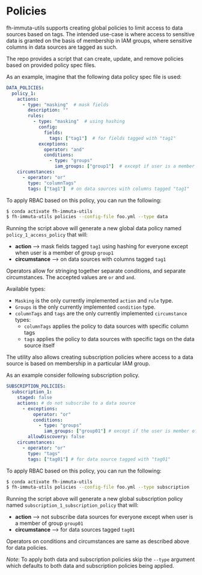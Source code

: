 Policies
========

fh-immuta-utils supports creating global policies to limit access to data sources based on tags.
The intended use-case is where access to sensitive data is granted on the basis of membership in IAM groups,
where sensitive columns in data sources are tagged as such.

The repo provides a script that can create, update, and remove policies based on provided policy spec files.

As an example, imagine that the following data policy spec file is used:

``` yaml
DATA_POLICIES:
  policy_1:
    actions:
      - type: "masking"  # mask fields
        description: ""
        rules:
          - type: "masking"  # using hashing
            config:
              fields:
                tags: ["tag1"]  # for fields tagged with "tag1"
            exceptions:
              operator: "and"
              conditions:
                - type: "groups"
                  iam_groups: ["group1"]  # except if user is a member of "group1"
    circumstances:
      - operator: "or"
        type: "columnTags"
        tags: ["tag1"]  # on data sources with columns tagged "tag1"
```

To apply RBAC based on this policy, you can run the following:

``` bash
$ conda activate fh-immuta-utils
$ fh-immuta-utils policies --config-file foo.yml --type data
```

Running the script above will generate a new global data policy named `policy_1_access_policy` that will:
* **action** --> mask fields tagged `tag1` using hashing for everyone except when user is a member of group `group1`
* **circumstance** --> on data sources with columns tagged `tag1`

Operators allow for stringing together separate conditions, and separate circumstances. The accepted values are `or` and `and`.

Available types:
* `Masking` is the only currently implemented `action` and `rule` type.
* `Groups` is the only currently implemented `condition` type.
* `columnTags` and `tags` are the only currently implemented `circumstance` types:
  * `columnTags` applies the policy to data sources with specific column tags
  * `tags` applies the policy to data sources with specific tags on the data source itself


The utility also allows creating subscription policies where access to a data source is based on
membership in a particular IAM group.

As an example consider following subscription policy.

```yaml
SUBSCRIPTION_POLICIES:
  subscription_1:
    staged: false
    actions: # do not subscribe to a data source
      - exceptions:
          operator: "or"
          conditions:
            - type: "groups"
              iam_groups: ["group01"] # except if the user is member of "group01"
        allowDiscovery: false
    circumstances:
      - operator: "or"
        type: "tags"
        tags: ["tag01"] # for data source tagged with "tag01"
```
To apply RBAC based on this policy, you can run the following:

``` bash
$ conda activate fh-immuta-utils
$ fh-immuta-utils policies --config-file foo.yml --type subscription
```

Running the script above will generate a new global subscription policy named `subscription_1_subscription_policy` that will:
* **action** --> not subscribe data sources for everyone except when user is a member of group `group01`
* **circumstance** --> for data sources tagged `tag01`

Operators on conditions and circumstances are same as described above for data policies.

*Note*: To apply both data and subscription policies skip the `--type` argument which defaults to
both data and subscription policies being applied.

